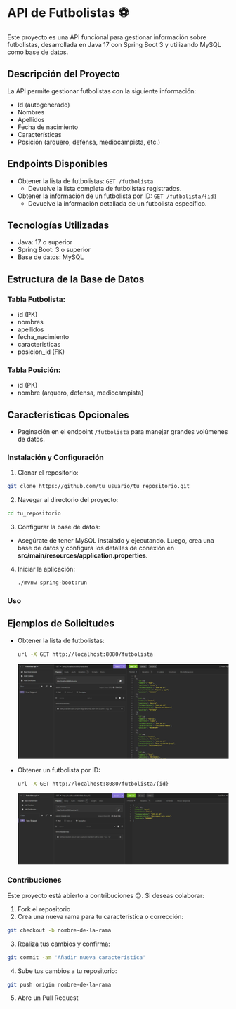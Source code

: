 # API de Futbolistas ⚽ 
Este proyecto es una API funcional para gestionar información sobre futbolistas, desarrollada en Java 17 con Spring Boot 3 y utilizando MySQL como base de datos.

## Descripción del Proyecto
La API permite gestionar futbolistas con la siguiente información:

* Id (autogenerado)
* Nombres
* Apellidos
* Fecha de nacimiento
* Características
* Posición (arquero, defensa, mediocampista, etc.)
  
## Endpoints Disponibles
* Obtener la lista de futbolistas: `GET /futbolista`
   * Devuelve la lista completa de futbolistas registrados.
* Obtener la información de un futbolista por ID: `GET /futbolista/{id}`
   * Devuelve la información detallada de un futbolista específico.
     
## Tecnologías Utilizadas

* Java: 17 o superior
* Spring Boot: 3 o superior
* Base de datos: MySQL
  
## Estructura de la Base de Datos

### Tabla Futbolista:
  * id (PK)
  * nombres
  * apellidos
  * fecha_nacimiento
  * caracteristicas
  * posicion_id (FK)
    
### Tabla Posición:
  * id (PK)
  * nombre (arquero, defensa, mediocampista)
    
## Características Opcionales
* Paginación en el endpoint `/futbolista` para manejar grandes volúmenes de datos.
  
### Instalación y Configuración

1. Clonar el repositorio:
  ```sh
  git clone https://github.com/tu_usuario/tu_repositorio.git
  ```
  
2. Navegar al directorio del proyecto:
  ```sh
  cd tu_repositorio
  ```
3. Configurar la base de datos:
  * Asegúrate de tener MySQL instalado y ejecutando. Luego, crea una base de datos y configura los detalles de conexión en **src/main/resources/application.properties**.

4. Iniciar la aplicación:
    ```sh
    ./mvnw spring-boot:run
    ```
### Uso

## Ejemplos de Solicitudes

* Obtener la lista de futbolistas:
   ```sh
  url -X GET http://localhost:8080/futbolista
  ```
   ![Texto alternativo](futbolistas-api/imagenes/lista-futbolista-image.jpeg)
  
* Obtener un futbolista por ID:
   ```sh
  url -X GET http://localhost:8080/futbolista/{id}
   ```
  ![Texto alternativo](futbolistas-api/imagenes/id-futbolista-image.jpeg)


 ### Contribuciones
Este proyecto está abierto a contribuciones 😊. Si deseas colaborar:

1. Fork el repositorio
2. Crea una nueva rama para tu característica o corrección:
   
  ```sh
  git checkout -b nombre-de-la-rama
  ```
3. Realiza tus cambios y confirma:
   
  ```sh
  git commit -am 'Añadir nueva característica'
  ```
4. Sube tus cambios a tu repositorio:
   
  ```sh
  git push origin nombre-de-la-rama
  ```
5. Abre un Pull Request
